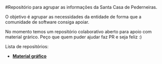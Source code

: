#Repositório para agrupar as informações da Santa Casa de Pederneiras.

O objetivo é agrupar as necessidades da entidade de forma que a comunidade de software consiga apoiar.

No momento temos um repositório colaborativo aberto para apoio com material grárico. Peço que quem puder ajudar faz PR e seja feliz :)


Lista de repositórios:
+ [**Material gráfico**](https://github.com/SantaCasa-Pederneiras/material-grafico)
